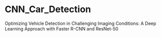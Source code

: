 # CNN_Car_Detection
Optimizing Vehicle Detection in Challenging Imaging Conditions: A Deep Learning Approach with Faster R-CNN and ResNet-50
